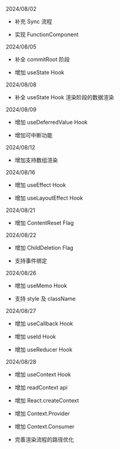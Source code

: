 2024/08/02

- 补充 Sync 流程

- 实现 FunctionComponent

2024/08/05

- 补全 commitRoot 阶段

- 增加 useState Hook

2024/08/08

- 补全 useState Hook 渲染阶段的数据渲染

2024/08/09

- 增加 useDeferredValue Hook

- 增加可中断功能

2024/08/12

- 增加支持数组渲染

2024/08/16

- 增加 useEffect Hook

- 增加 useLayoutEffect Hook

2024/08/21

- 增加 ContentReset Flag

2024/08/22

- 增加 ChildDeletion Flag

- 支持事件绑定

2024/08/26

- 增加 useMemo Hook

- 支持 style 及 className

2024/08/27

- 增加 useCallback Hook

- 增加 useId Hook

- 增加 useReducer Hook

2024/08/28

- 增加 useContext Hook

- 增加 readContext api

- 增加 React.createContext

- 增加 Context.Provider

- 增加 Context.Consumer

- 完善渲染流程的路径优化
